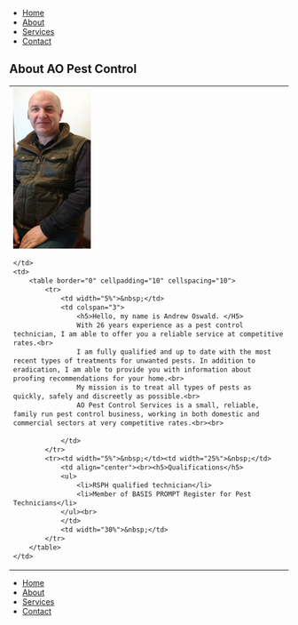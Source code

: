 <html>
<head>
<link href="/css/bootstrap.min.css" rel="stylesheet">
	<link href="/style.css" rel="stylesheet" type="text/css"> 
	<script src="/js/jquery.min.js"></script>
	<script src="/js/bootstrap.min.js"></script>
	<link rel="stylesheet" type="text/css" href="/css/dataTables.bootstrap.min.css">
	<link rel="stylesheet" type="text/css" href="/css/datepicker.css">
	<script src="/js/jquery.dataTables.min.js"></script>
	<script src="/js/dataTables.bootstrap.min.js">	</script>
	<script src="/js/bootstrap-checkbox.min.js"></script>
	<script src="/js/bootstrap-datepicker.js"></script>
<style>
.container {
    position: relative;
    width: 100%;
    max-width: 400px;
}

.container img {
    width: 100%;
    height: auto;
}

.container .btn {
    position: absolute;
    top: 50%;
    left: 50%;
    transform: translate(-50%, -50%);
    -ms-transform: translate(-50%, -50%);
    background-color: #555;
    color: white;
    font-size: 16px;
    padding: 12px 24px;
    border: none;
    cursor: pointer;
    border-radius: 5px;
    text-align: center;
}

.container .btn:hover {
    background-color: black;
}
</style>
</head>

<body>
<nav class="navbar navbar-default">
  <div class="container-fluid">
    <ul class="nav navbar-nav">
      <li><a href="readme2">Home</a></li>
      <li class="active"><a href="About">About</a></li>
      <li><a href="services">Services</a></li>
      <li><a href="ContactUs">Contact</a></li>
    </ul>
  </div>
</nav>
	<h2>About AO Pest Control</h2>
	
<table border="0" width="80%" align="center" cellpadding="10" cellspacing="10">
<tr>
	<td>
		<img src="/images/ao2.jpg"  class="img-rounded" alt="Andrew"  width="140" height="290">
	
	</td>
	<td>
		<table border="0" cellpadding="10" cellspacing="10">
			<tr>
				<td width="5%">&nbsp;</td>
				<td colspan="3">
					<h5>Hello, my name is Andrew Oswald. </H5>
					With 26 years experience as a pest control technician, I am able to offer you a reliable service at competitive rates.<br>
					I am fully qualified and up to date with the most recent types of treatments for unwanted pests. In addition to eradication, I am able to provide you with information about proofing recommendations for your home.<br>
					My mission is to treat all types of pests as quickly, safely and discreetly as possible.<br>
					AO Pest Control Services is a small, reliable, family run pest control business, working in both domestic and commercial sectors at very competitive rates.<br><br>
					
				</td>
			</tr>
			<tr><td width="5%">&nbsp;</td><td width="25%">&nbsp;</td>
				<td align="center"><br><h5>Qualifications</h5>
				<ul>
					<li>RSPH qualified technician</li>
					<li>Member of BASIS PROMPT Register for Pest Technicians</li>
				</ul><br>
				</td>
				<td width="30%">&nbsp;</td>
			</tr>
		</table>
	</td>
</tr>
</table>
	
	
<nav class="navbar navbar-default">
  <div class="container-fluid">
    <ul class="nav navbar-nav">
      <li><a href="readme2">Home</a></li>
      <li class="active"><a href="About">About</a></li>
      <li><a href="services">Services</a></li>
      <li><a href="ContactUs">Contact</a></li>
    </ul>
  </div>
</nav>
</body>
</html>
